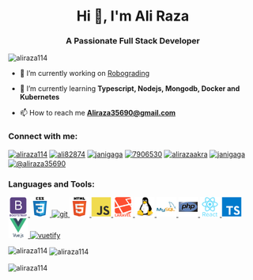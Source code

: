 <h1 align="center">Hi 👋, I'm Ali Raza</h1>
<h3 align="center">A Passionate Full Stack Developer</h3>

<p align="left"> <img src="https://komarev.com/ghpvc/?username=aliraza114&label=Profile%20views&color=0e75b6&style=flat" alt="aliraza114" /> </p>

- 🔭 I’m currently working on [Robograding](https://robograding.com/)

- 🌱 I’m currently learning **Typescript, Nodejs, Mongodb, Docker and Kubernetes**

- 📫 How to reach me **Aliraza35690@gmail.com**

<h3 align="left">Connect with me:</h3>
<p align="left">
<a href="https://dev.to/aliraza114" target="blank"><img align="center" src="https://cdn.jsdelivr.net/npm/simple-icons@3.0.1/icons/dev-dot-to.svg" alt="aliraza114" height="30" width="40" /></a>
<a href="https://twitter.com/ali82874" target="blank"><img align="center" src="https://raw.githubusercontent.com/rahuldkjain/github-profile-readme-generator/master/src/images/icons/Social/twitter.svg" alt="ali82874" height="30" width="40" /></a>
<a href="https://linkedin.com/in/janigaga" target="blank"><img align="center" src="https://raw.githubusercontent.com/rahuldkjain/github-profile-readme-generator/master/src/images/icons/Social/linked-in-alt.svg" alt="janigaga" height="30" width="40" /></a>
<a href="https://stackoverflow.com/users/7906530" target="blank"><img align="center" src="https://raw.githubusercontent.com/rahuldkjain/github-profile-readme-generator/master/src/images/icons/Social/stack-overflow.svg" alt="7906530" height="30" width="40" /></a>
<a href="https://fb.com/alirazaakra" target="blank"><img align="center" src="https://raw.githubusercontent.com/rahuldkjain/github-profile-readme-generator/master/src/images/icons/Social/facebook.svg" alt="alirazaakra" height="30" width="40" /></a>
<a href="https://instagram.com/janigaga" target="blank"><img align="center" src="https://raw.githubusercontent.com/rahuldkjain/github-profile-readme-generator/master/src/images/icons/Social/instagram.svg" alt="janigaga" height="30" width="40" /></a>
<a href="https://medium.com/@aliraza35690" target="blank"><img align="center" src="https://raw.githubusercontent.com/rahuldkjain/github-profile-readme-generator/master/src/images/icons/Social/medium.svg" alt="@aliraza35690" height="30" width="40" /></a>
</p>

<h3 align="left">Languages and Tools:</h3>
<p align="left"> <a href="https://getbootstrap.com" target="_blank"> <img src="https://raw.githubusercontent.com/devicons/devicon/master/icons/bootstrap/bootstrap-plain-wordmark.svg" alt="bootstrap" width="40" height="40"/> </a> <a href="https://www.w3schools.com/css/" target="_blank"> <img src="https://raw.githubusercontent.com/devicons/devicon/master/icons/css3/css3-original-wordmark.svg" alt="css3" width="40" height="40"/> </a> <a href="https://git-scm.com/" target="_blank"> <img src="https://www.vectorlogo.zone/logos/git-scm/git-scm-icon.svg" alt="git" width="40" height="40"/> </a> <a href="https://www.w3.org/html/" target="_blank"> <img src="https://raw.githubusercontent.com/devicons/devicon/master/icons/html5/html5-original-wordmark.svg" alt="html5" width="40" height="40"/> </a> <a href="https://developer.mozilla.org/en-US/docs/Web/JavaScript" target="_blank"> <img src="https://raw.githubusercontent.com/devicons/devicon/master/icons/javascript/javascript-original.svg" alt="javascript" width="40" height="40"/> </a> <a href="https://laravel.com/" target="_blank"> <img src="https://raw.githubusercontent.com/devicons/devicon/master/icons/laravel/laravel-plain-wordmark.svg" alt="laravel" width="40" height="40"/> </a> <a href="https://www.linux.org/" target="_blank"> <img src="https://raw.githubusercontent.com/devicons/devicon/master/icons/linux/linux-original.svg" alt="linux" width="40" height="40"/> </a> <a href="https://www.mysql.com/" target="_blank"> <img src="https://raw.githubusercontent.com/devicons/devicon/master/icons/mysql/mysql-original-wordmark.svg" alt="mysql" width="40" height="40"/> </a> <a href="https://www.php.net" target="_blank"> <img src="https://raw.githubusercontent.com/devicons/devicon/master/icons/php/php-original.svg" alt="php" width="40" height="40"/> </a> <a href="https://reactjs.org/" target="_blank"> <img src="https://raw.githubusercontent.com/devicons/devicon/master/icons/react/react-original-wordmark.svg" alt="react" width="40" height="40"/> </a> <a href="https://www.typescriptlang.org/" target="_blank"> <img src="https://raw.githubusercontent.com/devicons/devicon/master/icons/typescript/typescript-original.svg" alt="typescript" width="40" height="40"/> </a> <a href="https://vuejs.org/" target="_blank"> <img src="https://raw.githubusercontent.com/devicons/devicon/master/icons/vuejs/vuejs-original-wordmark.svg" alt="vuejs" width="40" height="40"/> </a> <a href="https://vuetifyjs.com/en/" target="_blank"> <img src="https://bestofjs.org/logos/vuetify.svg" alt="vuetify" width="40" height="40"/> </a> </p>

<p><img align="left" src="https://github-readme-stats.vercel.app/api/top-langs?username=aliraza114&show_icons=true&locale=en&layout=compact" alt="aliraza114" /></p>

<p>&nbsp;<img align="center" src="https://github-readme-stats.vercel.app/api?username=aliraza114&show_icons=true&locale=en" alt="aliraza114" /></p>

<p><img align="center" src="https://github-readme-streak-stats.herokuapp.com/?user=aliraza114&" alt="aliraza114" /></p>
